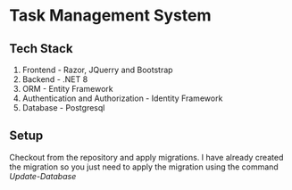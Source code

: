 # Task Management System

## Tech Stack
1. Frontend - Razor, JQuerry and Bootstrap 
2. Backend - .NET 8
3. ORM - Entity Framework
4. Authentication and Authorization - Identity Framework
5. Database - Postgresql

## Setup

Checkout from the repository and apply migrations. I have already created the migration so you just need to apply the migration using the command _Update-Database_
